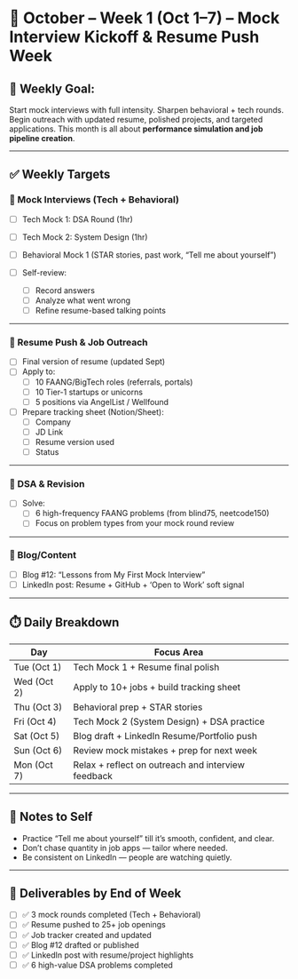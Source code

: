 # 📅 October – Week 1 (Oct 1–7) – Mock Interview Kickoff & Resume Push Week

## 🎯 Weekly Goal:
Start mock interviews with full intensity. Sharpen behavioral + tech rounds. Begin outreach with updated resume, polished projects, and targeted applications. This month is all about **performance simulation and job pipeline creation**.

---

## ✅ Weekly Targets

### 🔹 Mock Interviews (Tech + Behavioral)

- [ ] Tech Mock 1: DSA Round (1hr)
- [ ] Tech Mock 2: System Design (1hr)
- [ ] Behavioral Mock 1 (STAR stories, past work, “Tell me about yourself”)

- [ ] Self-review:
  - [ ] Record answers
  - [ ] Analyze what went wrong
  - [ ] Refine resume-based talking points

---

### 🔹 Resume Push & Job Outreach

- [ ] Final version of resume (updated Sept)
- [ ] Apply to:
  - [ ] 10 FAANG/BigTech roles (referrals, portals)
  - [ ] 10 Tier-1 startups or unicorns
  - [ ] 5 positions via AngelList / Wellfound

- [ ] Prepare tracking sheet (Notion/Sheet):
  - [ ] Company
  - [ ] JD Link
  - [ ] Resume version used
  - [ ] Status

---

### 🔹 DSA & Revision

- [ ] Solve:
  - [ ] 6 high-frequency FAANG problems (from blind75, neetcode150)
  - [ ] Focus on problem types from your mock round review

---

### 🔹 Blog/Content

- [ ] Blog #12: “Lessons from My First Mock Interview”
- [ ] LinkedIn post: Resume + GitHub + ‘Open to Work’ soft signal

---

## ⏱️ Daily Breakdown

| Day       | Focus Area                                                |
|-----------|-----------------------------------------------------------|
| Tue (Oct 1)   | Tech Mock 1 + Resume final polish                         |
| Wed (Oct 2)   | Apply to 10+ jobs + build tracking sheet                  |
| Thu (Oct 3)   | Behavioral prep + STAR stories                            |
| Fri (Oct 4)   | Tech Mock 2 (System Design) + DSA practice                |
| Sat (Oct 5)   | Blog draft + LinkedIn Resume/Portfolio push              |
| Sun (Oct 6)   | Review mock mistakes + prep for next week                |
| Mon (Oct 7)   | Relax + reflect on outreach and interview feedback       |

---

## 🧠 Notes to Self

- Practice “Tell me about yourself” till it’s smooth, confident, and clear.
- Don’t chase quantity in job apps — tailor where needed.
- Be consistent on LinkedIn — people are watching quietly.

---

## 📌 Deliverables by End of Week

- [ ] ✅ 3 mock rounds completed (Tech + Behavioral)
- [ ] ✅ Resume pushed to 25+ job openings
- [ ] ✅ Job tracker created and updated
- [ ] ✅ Blog #12 drafted or published
- [ ] ✅ LinkedIn post with resume/project highlights
- [ ] ✅ 6 high-value DSA problems completed
